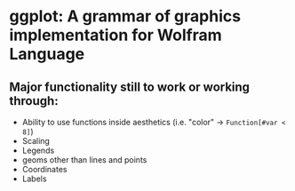 # ggplot: A grammar of graphics implementation for Wolfram Language


## Major functionality still to work or working through:

- Ability to use functions inside aesthetics (i.e. "color" -> `Function[#var < 8]`)
- Scaling
- Legends
- geoms other than lines and points
- Coordinates
- Labels
